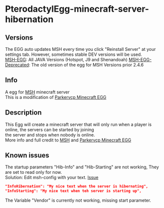 # PterodactylEgg-minecraft-server-hibernation
## Versions
The EGG auto updates MSH every time you click "Reinstall Server" at your settings tab. However, sometimes stable DEV versions will be used.  
[MSH-EGG](https://github.com/gekware/minecraft-server-hibernation-pterodactyl-egg/blob/main/egg-paper-on-demand-new): All JAVA Versions (Hotspot, J9 and Shenandoah)
[MSH-EGG-Deprecated](https://github.com/gekware/minecraft-server-hibernation-pterodactyl-egg/blob/main/deprecated/egg-paper-on-demand.json): The old version of the egg for MSH Versions prior 2.4.6  
## Info
 A egg for [MSH](https://github.com/gekware/minecraft-server-hibernation) minecraft server  
 This is a modification of [Parkervcp Minecraft EGG](https://github.com/parkervcp/eggs/tree/master/minecraft/java)  
## Description
 This Egg will create a minecraft server that will only run when a player is online, the servers can be started by joining  
 the server and stops when nobody is online.  
 More info and full credit to [MSH](https://github.com/gekware/minecraft-server-hibernation) and [Parkervcp Minecraft EGG](https://github.com/parkervcp/eggs/)

## Known issues
The startup parameters "Hib-Info" and "Hib-Starting" are not working, They are set to read only for now.  
Solution: Edit msh-config with your text. [Issue](https://github.com/gekware/minecraft-server-hibernation/issues/143)  
```json
"InfoHibernation": "My nice text when the server is hibernating",
"InfoStarting": "My nice text when teh server is starting up",
```  
  
The Variable "Vendor" is currently not working, missing start parameter.  